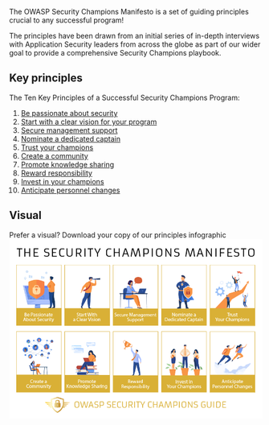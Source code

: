 The OWASP Security Champions Manifesto is a set of guiding principles crucial to any successful program!

The principles have been drawn from an initial series of in-depth interviews with Application Security leaders from across the globe as part of our wider goal to provide a comprehensive Security Champions playbook.

## Key principles
The Ten Key Principles of a Successful Security Champions Program:

1. [Be passionate about security](principles/01_Be_passionate_about_security.md)
2. [Start with a clear vision for your program](principles/02_Start_with_a_clear_vision_for_your_program.md)
3. [Secure management support](principles/03_Secure_management_support.md)
4. [Nominate a dedicated captain](principles/04_Nominate_a_dedicated_captain.md)
5. [Trust your champions](principles/05_Trust_your_champions.md)
6. [Create a community](principles/06_Create_a_community.md)
7. [Promote knowledge sharing](principles/07_Promote_knowledge_sharing.md)
8. [Reward responsibility](principles/08_Reward_responsibility.md)
9. [Invest in your champions](principles/09_Invest_in_your_champions.md)
10. [Anticipate personnel changes](principles/10_Anticipate_personnel_changes.md)

## Visual
Prefer a visual? Download your copy of our principles infographic
![Manifesto infographic](assets/images/OWASP_Security_Champions_Manifesto.png)
